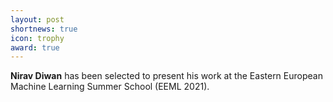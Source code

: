 ```yaml
---
layout: post
shortnews: true
icon: trophy
award: true
---
```


<b>Nirav Diwan</b> has been selected to present his work at the Eastern European Machine Learning Summer School (EEML 2021).